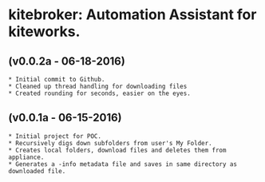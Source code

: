 # kitebroker: Automation Assistant for kiteworks.

## (v0.0.2a - 06-18-2016)
	* Initial commit to Github.
	* Cleaned up thread handling for downloading files
	* Created rounding for seconds, easier on the eyes.

## (v0.0.1a - 06-15-2016)
	* Initial project for POC.
	* Recursively digs down subfolders from user's My Folder.
	* Creates local folders, download files and deletes them from appliance.
	* Generates a -info metadata file and saves in same directory as downloaded file.